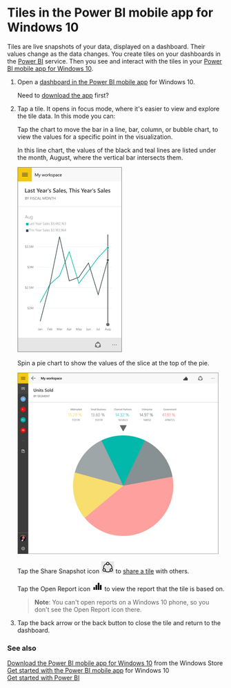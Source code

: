 <properties 
   pageTitle="Tiles in the Power BI mobile app for Windows 10"
   description="Tiles in the Power BI mobile app for Windows 10"
   services="powerbi" 
   documentationCenter="" 
   authors="maggiesMSFT" 
   manager="mblythe" 
   editor=""
   tags=""/>
 
<tags
   ms.service="powerbi"
   ms.devlang="NA"
   ms.topic="article"
   ms.tgt_pltfrm="NA"
   ms.workload="powerbi"
   ms.date="01/13/2016"
   ms.author="maggies"/>

# Tiles in the Power BI mobile app for Windows 10  

Tiles are live snapshots of your data, displayed on a dashboard. Their values change as the data changes. You create tiles on your dashboards in the [Power BI](http://powerbi.com/) service. Then you see and interact with the tiles in your [Power BI mobile app for Windows 10](powerbi-mobile-win10phone-app-get-started.md).

1.  Open a [dashboard in the Power BI mobile app](powerbi-mobile-dashboards-in-the-win10phone-app.md) for Windows 10.

    Need to [download the app](http://go.microsoft.com/fwlink/?LinkID=526478) first?

2.  Tap a tile. It opens in focus mode, where it's easier to view and explore the tile data. In this mode you can:

     Tap the chart to move the bar in a line, bar, column, or bubble chart, to view the values for a specific point in the visualization.  

     In this line chart, the values of the black and teal lines are listed under the month, August, where the vertical bar intersects them.
   
     ![](media/powerbi-mobile-tiles-in-the-win10phone-app/PBI_Win10Ph_LineChtTile.png)


      Spin a pie chart to show the values of the slice at the top of the pie.  

      ![](media/powerbi-mobile-tiles-in-the-win10phone-app/PBI_Win10UniPie2Sm.png)

      Tap the Share Snapshot icon ![](media/powerbi-mobile-tiles-in-the-win10phone-app/PBI_Win10Ph_ShareIcon.png) to [share a tile](powerbi-mobile-share-a-tile-from-the-win10phone-app.md) with others.   

      Tap the Open Report icon ![](media/powerbi-mobile-tiles-in-the-win10phone-app/PBI_Win10app_OpenRptIcon.png) to view the report that the tile is based on. 

     >**Note**: You can't open reports on a Windows 10 phone, so you don't see the Open Report icon there.

3.   Tap the back arrow or the back button to close the tile and return to the dashboard.

### See also  
[Download the Power BI mobile app for Windows 10](http://go.microsoft.com/fwlink/?LinkID=526478) from the Windows Store  
[Get started with the Power BI mobile app](powerbi-mobile-win10phone-app-get-started.md) for Windows 10  
[Get started with Power BI](powerbi-service-get-started.md)  

